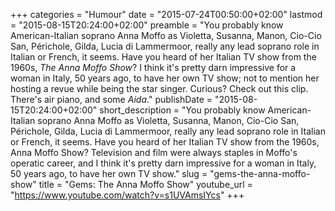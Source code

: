 +++
categories = "Humour"
date = "2015-07-24T00:50:00+02:00"
lastmod = "2015-08-15T20:24:00+02:00"
preamble = "You probably know American-Italian soprano Anna Moffo as Violetta, Susanna, Manon, Cio-Cio San, Périchole, Gilda, Lucia di Lammermoor, really any lead soprano role in Italian or French, it seems. Have you heard of her Italian TV show from the 1960s, *The Anna Moffo Show*? I think it's pretty darn impressive for a woman in Italy, 50 years ago, to have her own TV show; not to mention her hosting a revue while being the star singer. Curious? Check out this clip. There's air piano, and some *Aida*."
publishDate = "2015-08-15T20:24:00+02:00"
short_description = "You probably know American-Italian soprano Anna Moffo as Violetta, Susanna, Manon, Cio-Cio San, Périchole, Gilda, Lucia di Lammermoor, really any lead soprano role in Italian or French, it seems. Have you heard of her Italian TV show from the 1960s, Anna Moffo Show? Television and film were always staples in Moffo&#039;s operatic career, and I think it&#039;s pretty darn impressive for a woman in Italy, 50 years ago, to have her own TV show."
slug = "gems-the-anna-moffo-show"
title = "Gems: The Anna Moffo Show"
youtube_url = "https://www.youtube.com/watch?v=s1UVAmsIYcs"
+++


